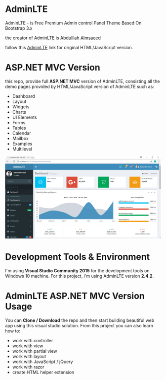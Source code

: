 ﻿# AdminLTE

AdminLTE - is Free Premium Admin control Panel Theme Based On Bootstrap 3.x

the creator of AdminLTE is [Abdulllah Almsaeed](https://adminlte.io/about)

follow this [AdminLTE](https://github.com/almasaeed2010/AdminLTE) link for original HTML/JavaScript version.


# ASP.NET MVC Version

this repo, provide full **ASP.NET MVC** version of AdminLTE, consisting all the demo pages provided by HTML/JavaScript version of AdminLTE such as:

- Dashboard
- Layout
- Widgets
- Charts
- UI Elements
- Forms
- Tables
- Calendar
- Mailbox
- Examples
- Multilevel

![adminltemvc](Content/adminltemvc.png)

# Development Tools & Environment

I'm using **Visual Studio Community 2015** for the development tools on Windows 10 machine. For this project, i'm using AdminLTE version **2.4.2**.

# AdminLTE ASP.NET MVC Version Usage

You can **Clone / Download** the repo and then start building beautiful web app using this visual studio solution. From this project you can also learn how to:

- work with controller
- work with view
- work with partial view
- work with layout
- work with JavaScript / jQuery
- work with razor
- create HTML helper extension





